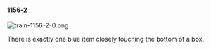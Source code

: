 #### 1156-2
![train-1156-2-0.png](https://github.com/lil-lab/nlvr/raw/master/nlvr/train/images/60/train-1156-2-0.png "train-1156-2-0.png")

There is exactly one blue item closely touching the bottom of a box.